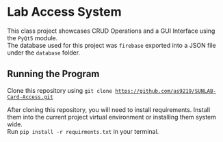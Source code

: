 # Lab Access System
This class project showcases CRUD Operations and a GUI Interface using the <code>PyQt5</code> module. <br> 
The database used for this project was <code>firebase</code> exported into a JSON file under the <code>database</code> folder.

## Running the Program
Clone this repository using <code>git clone https://github.com/as9219/SUNLAB-Card-Access.git</code><br>

After cloning this repository, you will need to install requirements. Install them into the current project virtual environment or installing them system wide.<br> Run <code>pip install -r requirments.txt</code> in your terminal.
